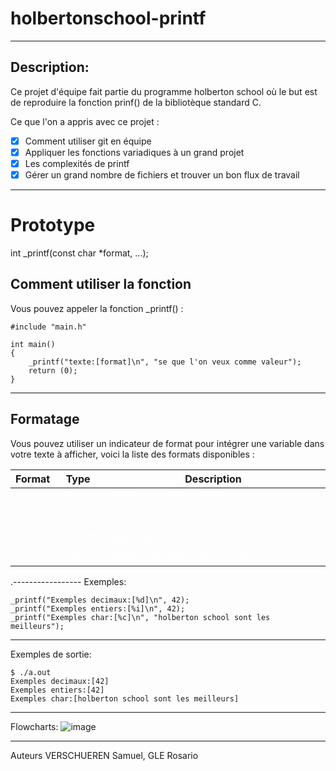 # holbertonschool-printf
-------
Description:
-------
Ce projet d'équipe fait partie du programme holberton school où le but est de reproduire la fonction prinf() de la bibliotèque standard C.

Ce que l'on a appris avec ce projet :

- [x] Comment utiliser git en équipe
- [x] Appliquer les fonctions variadiques à un grand projet
- [x] Les complexités de printf
- [x] Gérer un grand nombre de fichiers et trouver un bon flux de travail

-----------------
# Prototype
int _printf(const char *format, ...);

Comment utiliser la fonction
-----------------
Vous pouvez appeler la fonction _printf() :
```
#include "main.h"

int main() 
{
    _printf("texte:[format]\n", "se que l'on veux comme valeur");
    return (0);
}
```
-----------------
Formatage
-----------------
Vous pouvez utiliser un indicateur de format pour intégrer une variable dans votre texte à afficher, voici la liste des formats disponibles :

|Format	| Type	| Description |
| --- | --- | --- |
|<font color="white">%d</font>	| <font color="white">int</font>	| <font color="white">Afficher un nombre décimal</font> |
|<font color="white">%i</font>	| <font color="white">int</font>	| <font color="white">Afficher un nombre décimal</font> |
|<font color="white">%c</font>	| <font color="white">int/char</font>	| <font color="white">Afficher un char OU convertir un int en sa valeur char</font> |
|<font color="white">%s</font>	| <font color="white">char *</font>	| <font color="white">Afficher une chaîne de caractères</font> |

.-----------------
Exemples:

```
_printf("Exemples decimaux:[%d]\n", 42);
_printf("Exemples entiers:[%i]\n", 42);
_printf("Exemples char:[%c]\n", "holberton school sont les meilleurs");
```

-----------------
Exemples de sortie:
```
$ ./a.out
Exemples decimaux:[42]
Exemples entiers:[42]
Exemples char:[holberton school sont les meilleurs]
```
-----------------

Flowcharts:
![image](https://github.com/Ezio-33/holbertonschool-printf/assets/86527262/a07f4b07-543d-40e0-bb36-d54d4cee9888 "Flowcharts")

-----------------
Auteurs
VERSCHUEREN Samuel, GLE Rosario
